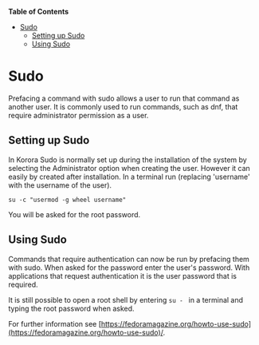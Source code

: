 

**Table of Contents**  

- [Sudo](#sudo)
    - [Setting up Sudo](#setting-up-sudo)
    - [Using Sudo](#using-sudo)



<a name="sudo"></a>
# Sudo

Prefacing a command with sudo allows a user to run that command as another user. It is commonly used to run commands, such as dnf, that require administrator permission as a user.

<a name="setting-up-sudo"></a>
## Setting up Sudo
In Korora Sudo is normally set up during the installation of the system by selecting the Administrator option when creating the user. However it can easily by created after installation. In a terminal run (replacing 'username' with the username of the user).

```
su -c "usermod -g wheel username"
```

You will be asked for the root password.

<a name="using-sudo"></a>
## Using Sudo

Commands that require authentication can now be run by prefacing them with sudo. When asked for the password enter the user's password. With applications that request authentication it is the user password that is required.

It is still possible to open a root shell by entering `su - ` in a terminal and typing the root password when asked.

For further information see [https://fedoramagazine.org/howto-use-sudo](https://fedoramagazine.org/howto-use-sudo)/.
